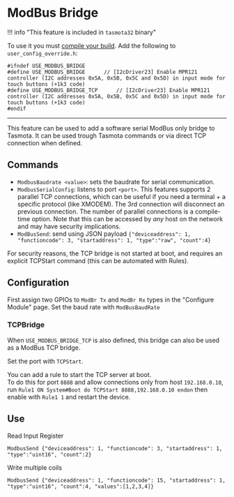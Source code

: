 # ModBus Bridge

!!! info "This feature is included in `tasmota32` binary"  

To use it you must [compile your build](Compile-your-build). Add the following to `user_config_override.h`:
```
#ifndef USE_MODBUS_BRIDGE
#define USE_MODBUS_BRIDGE      // [I2cDriver23] Enable MPR121 controller (I2C addresses 0x5A, 0x5B, 0x5C and 0x5D) in input mode for touch buttons (+1k3 code)
#define USE_MODBUS_BRIDGE_TCP      // [I2cDriver23] Enable MPR121 controller (I2C addresses 0x5A, 0x5B, 0x5C and 0x5D) in input mode for touch buttons (+1k3 code)
#endif
```
----

This feature can be used to add a software serial ModBus only bridge to Tasmota. It can be used trough Tasmota commands or via direct TCP connection when defined.

## Commands

* `ModbusBaudrate <value>`: sets the baudrate for serial communication.
* `ModbusSerialConfig`: listens to port `<port>`. This features supports 2 parallel TCP connections, which can be useful if you need a terminal + a specific protocol (like XMODEM). The 3rd connection will disconnect an previous connection. The number of parallel connections is a compile-time option. Note that this can be accessed by *any* host on the network and may have security implications.
* `ModBusSend`: send using JSON payload `{"deviceaddress": 1, "functioncode": 3, "startaddress": 1, "type":"raw", "count":4}`

For security reasons, the TCP bridge is not started at boot, and requires an explicit TCPStart command (this can be automated with Rules).

## Configuration

First assign two GPIOs to `ModBr Tx` and `ModBr Rx` types in the "Configure Module" page. Set the baud rate with `ModBusBaudRate` 

### TCPBridge

When `USE_MODBUS_BRIDGE_TCP` is also defined, this bridge can also be used as a ModBus TCP bridge. 

Set the port with `TCPStart`.

You can add a rule to start the TCP server at boot.  
To do this for port `8888` and allow connections only from host `192.168.0.10`, run `Rule1 ON System#Boot do TCPStart 8888,192.168.0.10 endon` then enable with `Rule1 1` and restart the device.

## Use

Read Input Register
```
ModbusSend {"deviceaddress": 1, "functioncode": 3, "startaddress": 1, "type":"uint16", "count":2}
```
Write multiple coils
```
ModbusSend {"deviceaddress": 1, "functioncode": 15, "startaddress": 1, "type":"uint16", "count":4, "values":[1,2,3,4]}
```
